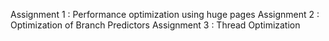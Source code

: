 Assignment 1 : Performance optimization using huge pages
Assignment 2 : Optimization of Branch Predictors
Assignment 3 : Thread Optimization
